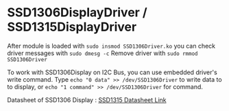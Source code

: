 # SSD1306DisplayDriver / SSD1315DisplayDriver

After module is loaded with `sudo insmod SSD1306Driver.ko` you can check driver messages with `sudo dmesg -c`
Remove driver with `sudo rmmod SSD1306Driver` 

To work with SSD1306Display on I2C Bus, you can use embedded driver's write command. Type `echo "0 data" >> /dev/SSD1306Driver` to write
data to to display, or `echo "1 command" >> /dev/SSD1306Driver` for command.

Datasheet of SSD1306 Display : [SSD1315 Datasheet Link](https://cursedhardware.github.io/epd-driver-ic/SSD1315.pdf)